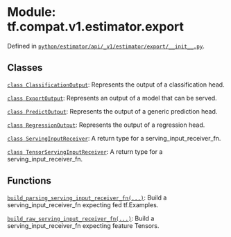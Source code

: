 <div itemscope itemtype="http://developers.google.com/ReferenceObject">
<meta itemprop="name" content="tf.compat.v1.estimator.export" />
<meta itemprop="path" content="Stable" />
</div>

# Module: tf.compat.v1.estimator.export





Defined in [`python/estimator/api/_v1/estimator/export/__init__.py`](https://github.com/tensorflow/estimator/tree/master/tensorflow_estimator/python/estimator/api/_v1/estimator/export/__init__.py).

<!-- Placeholder for "Used in" -->


## Classes

[`class ClassificationOutput`](../../../../tf/estimator/export/ClassificationOutput.md): Represents the output of a classification head.

[`class ExportOutput`](../../../../tf/estimator/export/ExportOutput.md): Represents an output of a model that can be served.

[`class PredictOutput`](../../../../tf/estimator/export/PredictOutput.md): Represents the output of a generic prediction head.

[`class RegressionOutput`](../../../../tf/estimator/export/RegressionOutput.md): Represents the output of a regression head.

[`class ServingInputReceiver`](../../../../tf/estimator/export/ServingInputReceiver.md): A return type for a serving_input_receiver_fn.

[`class TensorServingInputReceiver`](../../../../tf/estimator/export/TensorServingInputReceiver.md): A return type for a serving_input_receiver_fn.

## Functions

[`build_parsing_serving_input_receiver_fn(...)`](../../../../tf/estimator/export/build_parsing_serving_input_receiver_fn.md): Build a serving_input_receiver_fn expecting fed tf.Examples.

[`build_raw_serving_input_receiver_fn(...)`](../../../../tf/estimator/export/build_raw_serving_input_receiver_fn.md): Build a serving_input_receiver_fn expecting feature Tensors.

